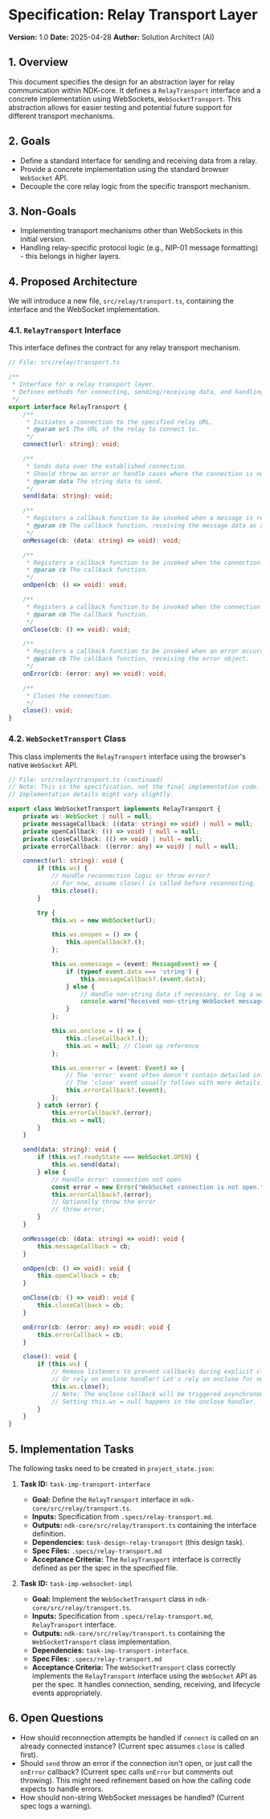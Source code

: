# Specification: Relay Transport Layer

**Version:** 1.0
**Date:** 2025-04-28
**Author:** Solution Architect (AI)

## 1. Overview

This document specifies the design for an abstraction layer for relay communication within NDK-core. It defines a `RelayTransport` interface and a concrete implementation using WebSockets, `WebSocketTransport`. This abstraction allows for easier testing and potential future support for different transport mechanisms.

## 2. Goals

*   Define a standard interface for sending and receiving data from a relay.
*   Provide a concrete implementation using the standard browser `WebSocket` API.
*   Decouple the core relay logic from the specific transport mechanism.

## 3. Non-Goals

*   Implementing transport mechanisms other than WebSockets in this initial version.
*   Handling relay-specific protocol logic (e.g., NIP-01 message formatting) - this belongs in higher layers.

## 4. Proposed Architecture

We will introduce a new file, `src/relay/transport.ts`, containing the interface and the WebSocket implementation.

### 4.1. `RelayTransport` Interface

This interface defines the contract for any relay transport mechanism.

```typescript
// File: src/relay/transport.ts

/**
 * Interface for a relay transport layer.
 * Defines methods for connecting, sending/receiving data, and handling lifecycle events.
 */
export interface RelayTransport {
    /**
     * Initiates a connection to the specified relay URL.
     * @param url The URL of the relay to connect to.
     */
    connect(url: string): void;

    /**
     * Sends data over the established connection.
     * Should throw an error or handle cases where the connection is not open.
     * @param data The string data to send.
     */
    send(data: string): void;

    /**
     * Registers a callback function to be invoked when a message is received.
     * @param cb The callback function, receiving the message data as a string.
     */
    onMessage(cb: (data: string) => void): void;

    /**
     * Registers a callback function to be invoked when the connection is successfully opened.
     * @param cb The callback function.
     */
    onOpen(cb: () => void): void;

    /**
     * Registers a callback function to be invoked when the connection is closed.
     * @param cb The callback function.
     */
    onClose(cb: () => void): void;

    /**
     * Registers a callback function to be invoked when an error occurs.
     * @param cb The callback function, receiving the error object.
     */
    onError(cb: (error: any) => void): void;

    /**
     * Closes the connection.
     */
    close(): void;
}
```

### 4.2. `WebSocketTransport` Class

This class implements the `RelayTransport` interface using the browser's native `WebSocket` API.

```typescript
// File: src/relay/transport.ts (continued)
// Note: This is the specification, not the final implementation code.
// Implementation details might vary slightly.

export class WebSocketTransport implements RelayTransport {
    private ws: WebSocket | null = null;
    private messageCallback: ((data: string) => void) | null = null;
    private openCallback: (() => void) | null = null;
    private closeCallback: (() => void) | null = null;
    private errorCallback: ((error: any) => void) | null = null;

    connect(url: string): void {
        if (this.ws) {
            // Handle reconnection logic or throw error?
            // For now, assume close() is called before reconnecting.
            this.close();
        }

        try {
            this.ws = new WebSocket(url);

            this.ws.onopen = () => {
                this.openCallback?.();
            };

            this.ws.onmessage = (event: MessageEvent) => {
                if (typeof event.data === 'string') {
                    this.messageCallback?.(event.data);
                } else {
                    // Handle non-string data if necessary, or log a warning
                    console.warn("Received non-string WebSocket message:", event.data);
                }
            };

            this.ws.onclose = () => {
                this.closeCallback?.();
                this.ws = null; // Clean up reference
            };

            this.ws.onerror = (event: Event) => {
                // The 'error' event often doesn't contain detailed info.
                // The 'close' event usually follows with more details.
                this.errorCallback?.(event);
            };
        } catch (error) {
            this.errorCallback?.(error);
            this.ws = null;
        }
    }

    send(data: string): void {
        if (this.ws?.readyState === WebSocket.OPEN) {
            this.ws.send(data);
        } else {
            // Handle error: connection not open
            const error = new Error("WebSocket connection is not open.");
            this.errorCallback?.(error);
            // Optionally throw the error
            // throw error;
        }
    }

    onMessage(cb: (data: string) => void): void {
        this.messageCallback = cb;
    }

    onOpen(cb: () => void): void {
        this.openCallback = cb;
    }

    onClose(cb: () => void): void {
        this.closeCallback = cb;
    }

    onError(cb: (error: any) => void): void {
        this.errorCallback = cb;
    }

    close(): void {
        if (this.ws) {
            // Remove listeners to prevent callbacks during explicit close?
            // Or rely on onclose handler? Let's rely on onclose for now.
            this.ws.close();
            // Note: The onclose callback will be triggered asynchronously.
            // Setting this.ws = null happens in the onclose handler.
        }
    }
}
```

## 5. Implementation Tasks

The following tasks need to be created in `project_state.json`:

1.  **Task ID:** `task-imp-transport-interface`
    *   **Goal:** Define the `RelayTransport` interface in `ndk-core/src/relay/transport.ts`.
    *   **Inputs:** Specification from `.specs/relay-transport.md`.
    *   **Outputs:** `ndk-core/src/relay/transport.ts` containing the interface definition.
    *   **Dependencies:** `task-design-relay-transport` (this design task).
    *   **Spec Files:** `.specs/relay-transport.md`
    *   **Acceptance Criteria:** The `RelayTransport` interface is correctly defined as per the spec in the specified file.

2.  **Task ID:** `task-imp-websocket-impl`
    *   **Goal:** Implement the `WebSocketTransport` class in `ndk-core/src/relay/transport.ts`.
    *   **Inputs:** Specification from `.specs/relay-transport.md`, `RelayTransport` interface.
    *   **Outputs:** `ndk-core/src/relay/transport.ts` containing the `WebSocketTransport` class implementation.
    *   **Dependencies:** `task-imp-transport-interface`.
    *   **Spec Files:** `.specs/relay-transport.md`
    *   **Acceptance Criteria:** The `WebSocketTransport` class correctly implements the `RelayTransport` interface using the `WebSocket` API as per the spec. It handles connection, sending, receiving, and lifecycle events appropriately.

## 6. Open Questions

*   How should reconnection attempts be handled if `connect` is called on an already connected instance? (Current spec assumes `close` is called first).
*   Should `send` throw an error if the connection isn't open, or just call the `onError` callback? (Current spec calls `onError` but comments out throwing). This might need refinement based on how the calling code expects to handle errors.
*   How should non-string WebSocket messages be handled? (Current spec logs a warning).